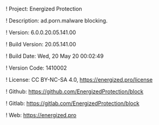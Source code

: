 ! Project: Energized Protection

! Description: ad.porn.malware blocking.

! Version: 6.0.0.20.05.141.00

! Build Version: 20.05.141.00

! Build Date: Wed, 20 May 20 00:02:49

! Version Code: 1410002

! License: CC BY-NC-SA 4.0, https://energized.pro/license

! Github: https://github.com/EnergizedProtection/block

! Gitlab: https://gitlab.com/EnergizedProtection/block


! Web: https://energized.pro
